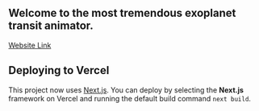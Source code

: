 ## Welcome to the most tremendous exoplanet transit animator.

[Website Link](https://www.planetsinmotion.live/)

## Deploying to Vercel

This project now uses [Next.js](https://nextjs.org/). You can deploy by selecting the **Next.js** framework on Vercel and running the default build command `next build`.
